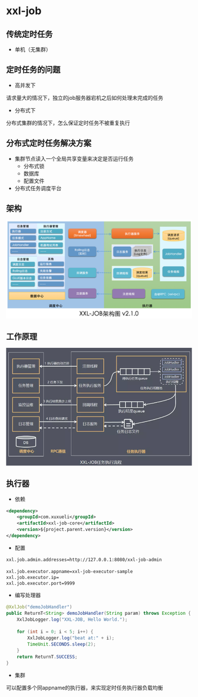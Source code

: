 # xxl-job

## 传统定时任务

- 单机（无集群）

## 定时任务的问题

- 高并发下

请求量大的情况下，独立的job服务器宕机之后如何处理未完成的任务

- 分布式下

分布式集群的情况下，怎么保证定时任务不被重复执行

## 分布式定时任务解决方案

- 集群节点读入一个全局共享变量来决定是否运行任务
  - 分布式锁
  - 数据库
  - 配置文件
- 分布式任务调度平台

## 架构

![202031144254](/assets/202031144254.png)

## 工作原理

![批注 2020-03-01 153716](/assets/批注%202020-03-01%20153716.png)

## 执行器

- 依赖

```xml
<dependency>
    <groupId>com.xuxueli</groupId>
    <artifactId>xxl-job-core</artifactId>
    <version>${project.parent.version}</version>
</dependency>
```

- 配置

```properties
xxl.job.admin.addresses=http://127.0.0.1:8080/xxl-job-admin

xxl.job.executor.appname=xxl-job-executor-sample
xxl.job.executor.ip=
xxl.job.executor.port=9999
```

- 编写处理器

```java
@XxlJob("demoJobHandler")
public ReturnT<String> demoJobHandler(String param) throws Exception {
    XxlJobLogger.log("XXL-JOB, Hello World.");

    for (int i = 0; i < 5; i++) {
        XxlJobLogger.log("beat at:" + i);
        TimeUnit.SECONDS.sleep(2);
    }
    return ReturnT.SUCCESS;
}
```

- 集群

可以配置多个同appname的执行器，来实现定时任务执行器负载均衡